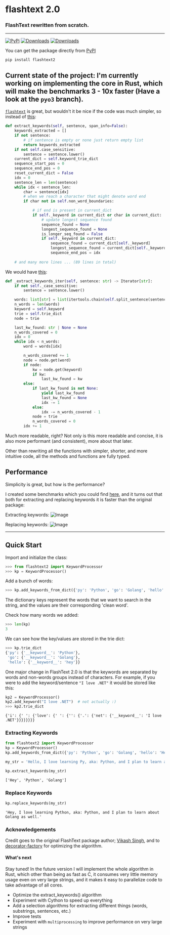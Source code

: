 # flashtext 2.0

### FlashText rewritten from scratch.

---

[![PyPi](https://img.shields.io/badge/PyPi-1.0.0-yellow)](https://pypi.org/project/flashtext2/)
[![Downloads](https://static.pepy.tech/badge/flashtext2)](https://pepy.tech/project/flashtext2)
[![Downloads](https://static.pepy.tech/badge/flashtext2/month)](https://pepy.tech/project/flashtext2)

You can get the package directly from [PyPI](https://pypi.org/project/flashtext2/)
```
pip install flashtext2
```

Current state of the project:
I'm currently working on implementing the core in Rust, which will make the benchmarks 3 - 10x faster (Have a look at the `pyo3` branch).
---


[`flashtext`](https://github.com/vi3k6i5/flashtext)
is great, but wouldn't it be nice if the code was much simpler, so instead of 
[this](https://github.com/vi3k6i5/flashtext/blob/5591859aabe3da37499a20d0d0d6dd77e480ed8d/flashtext/keyword.py#L470-L558):
```py
def extract_keywords(self, sentence, span_info=False):
    keywords_extracted = []
    if not sentence:
        # if sentence is empty or none just return empty list
        return keywords_extracted
    if not self.case_sensitive:
        sentence = sentence.lower()
    current_dict = self.keyword_trie_dict
    sequence_start_pos = 0
    sequence_end_pos = 0
    reset_current_dict = False
    idx = 0
    sentence_len = len(sentence)
    while idx < sentence_len:
        char = sentence[idx]
        # when we reach a character that might denote word end
        if char not in self.non_word_boundaries:

            # if end is present in current_dict
            if self._keyword in current_dict or char in current_dict:
                # update longest sequence found
                sequence_found = None
                longest_sequence_found = None
                is_longer_seq_found = False
                if self._keyword in current_dict:
                    sequence_found = current_dict[self._keyword]
                    longest_sequence_found = current_dict[self._keyword]
                    sequence_end_pos = idx
                    
    # and many more lines ... (89 lines in total)
```
We would have [this](https://github.com/shner-elmo/flashtext2/blob/master/flashtext2/keyword_processor.py#L55-L101):
```py
def _extract_keywords_iter(self, sentence: str) -> Iterator[str]:
    if not self._case_sensitive:
        sentence = sentence.lower()

    words: list[str] = list(itertools.chain(self.split_sentence(sentence), ('',)))
    n_words = len(words)
    keyword = self.keyword
    trie = self.trie_dict
    node = trie

    last_kw_found: str | None = None
    n_words_covered = 0
    idx = 0
    while idx < n_words:
        word = words[idx]

        n_words_covered += 1
        node = node.get(word)
        if node:
            kw = node.get(keyword)
            if kw:
                last_kw_found = kw
        else:
            if last_kw_found is not None:
                yield last_kw_found
                last_kw_found = None
                idx -= 1
            else:
                idx -= n_words_covered - 1
            node = trie
            n_words_covered = 0
        idx += 1
```
Much more readable, right?
Not only is this more readable and concise, it is also more performant (and consistent), more about that later.

Other than rewriting all the functions with simpler, shorter, and more intuitive code,
all the methods and functions are fully typed.

## Performance

Simplicity is great, but how is the performance?

I created some benchmarks which you could find [here](https://github.com/shner-elmo/FlashText2.0/tree/master/benchmarks), 
and it turns out that both for extracting and replacing keywords it is faster than the original package:

Extracting keywords:
![Image](benchmarks/extract-keywords.png)

Replacing keywords:
![Image](benchmarks/replace-keywords.png)


---
## Quick Start
Import and initialize the class:
```py
>>> from flashtext2 import KeywordProcessor
>>> kp = KeywordProcessor()
```

Add a bunch of words:
```py
>>> kp.add_keywords_from_dict({'py': 'Python', 'go': 'Golang', 'hello': 'hey'})
```
The dictionary keys represent the words that we want to search in the string, 
and the values are their corresponding 'clean word'.

Check how many words we added:
```py
>>> len(kp)
3
```

We can see how the key/values are stored in the trie dict:
```python
>>> kp.trie_dict
{'py': {'__keyword__': 'Python'},
 'go': {'__keyword__': 'Golang'},
 'hello': {'__keyword__': 'hey'}}
```

One major change in FlashText 2.0 is that the keywords are separated by words and non-words groups instead of characters.
For example, if you were to add the keyword/sentence `"I love .NET"` it would be stored like this:
```py
kp2 = KeywordProcessor()
kp2.add_keyword("I love .NET")  # not actually :)
>>> kp2.trie_dict
```
```
{'i': {' ': {'love': {' ': {'': {'.': {'net': {'__keyword__': 'I love .NET'}}}}}}}}
```


### Extracting Keywords

```py
from flashtext2 import KeywordProcessor
kp = KeywordProcessor()
kp.add_keywords_from_dict({'py': 'Python', 'go': 'Golang', 'hello': 'Hey'})

my_str = 'Hello, I love learning Py, aka: Python, and I plan to learn about Go as well.'

kp.extract_keywords(my_str)
```
```
['Hey', 'Python', 'Golang']
```


### Replace Keywords


```py
kp.replace_keywords(my_str)
```
```
'Hey, I love learning Python, aka: Python, and I plan to learn about Golang as well.'
```


### Acknowledgements
Credit goes to the original FlashText package author; [Vikash Singh](https://github.com/vi3k6i5/),
and to [decorator-factory](https://github.com/decorator-factory) for optimizing the algorithm.


#### What's next

Stay tuned! In the future version I will implement the whole algorithm in Rust, which other than being as fast as C,
it consumes very little memory usage even on very large strings, and it makes it easy to parallelize code to take 
advantage of all cores.

* Optimize the extract_keywords() algorithm
* Experiment with Cython to speed up everything
* Add a selection algorithms for extracting different things (words, substrings, sentences, etc.) 
* Improve tests
* Experiment with `multiprocessing` to improve performance on very large strings
